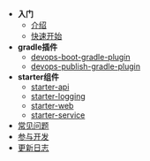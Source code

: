 - **入门**
    - [介绍](/index.md)
    - [快速开始](/quick-start.md)
- **gradle插件**
    - [devops-boot-gradle-plugin](/plugin/devops-boot-gradle-plugin.md)
    - [devops-publish-gradle-plugin](/plugin/devops-publish-gradle-plugin.md)
- **starter组件**
    - [starter-api](/starter/devops-boot-starter-api.md)
    - [starter-logging](/starter/devops-boot-starter-logging.md)
    - [starter-web](/starter/devops-boot-starter-web.md)
    - [starter-service](/starter/devops-boot-starter-service.md)
- [常见问题](/faq.md)
- [参与开发](/contribute.md)
- [更新日志](/changelog.md)
